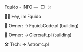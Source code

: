 Fquido -  INFO                                   —⠀❐⠀⤬

🙋‍♂️ Hey, im Fquido

👑 Owner: → FquidoCode.pl (building)

👑 Owner: → Giercraft.pl (building)

🛠️ Tech: → Astromc.pl
